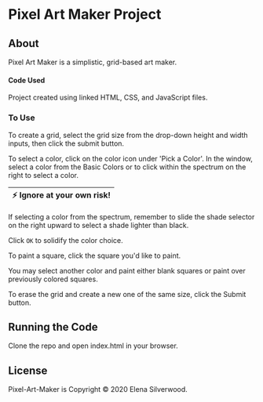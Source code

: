 # Pixel Art Maker Project

## About
Pixel Art Maker is a simplistic, grid-based art maker.

#### Code Used
Project created using linked HTML, CSS, and JavaScript files.


### To Use
To create a grid, select the grid size from the drop-down height and width inputs,
then click the submit button.


To select a color, click on the color icon under 'Pick a Color'. In the window,
select a color from the Basic Colors or to click within the spectrum on the right
to select a color.

| :zap:        Ignore at your own risk!   |
|-----------------------------------------|
If selecting a color from the spectrum, remember to slide the shade selector on the right upward to select a shade lighter than black.

Click `OK` to solidify the color choice.

To paint a square, click the square you'd like to paint.

You may select another color and paint either blank squares or paint over
previously colored squares.

To erase the grid and create a new one of the same size, click the Submit button.


## Running the Code

Clone the repo and open index.html in your browser.



## License

Pixel-Art-Maker is Copyright © 2020 Elena Silverwood.
